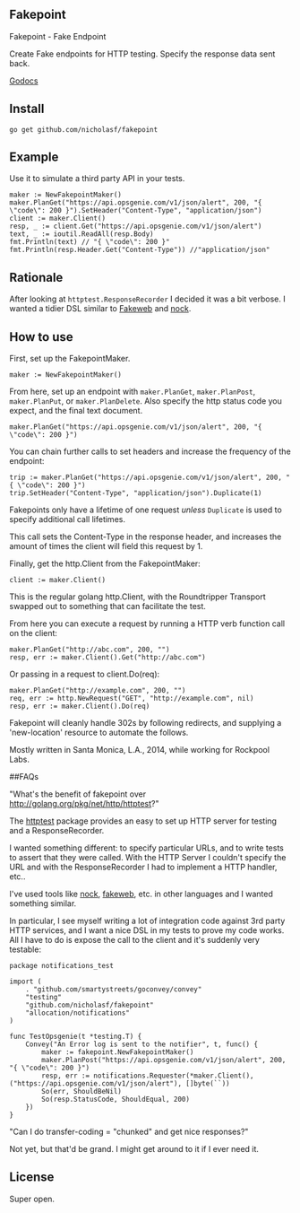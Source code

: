 ## Fakepoint

Fakepoint - Fake Endpoint

Create Fake endpoints for HTTP testing. Specify the response data sent back.

[Godocs](http://godoc.org/github.com/nicholasf/fakepoint)

## Install

`go get github.com/nicholasf/fakepoint`

## Example

Use it to simulate a third party API in your tests. 

```golang
maker := NewFakepointMaker()
maker.PlanGet("https://api.opsgenie.com/v1/json/alert", 200, "{ \"code\": 200 }").SetHeader("Content-Type", "application/json")
client := maker.Client()
resp, _ := client.Get("https://api.opsgenie.com/v1/json/alert")
text, _ := ioutil.ReadAll(resp.Body)
fmt.Println(text) // "{ \"code\": 200 }"
fmt.Println(resp.Header.Get("Content-Type")) //"application/json"
```

## Rationale

After looking at `httptest.ResponseRecorder` I decided it was a bit verbose. I wanted a tidier DSL similar to [Fakeweb](https://github.com/chrisk/fakeweb) and [nock](https://github.com/pgte/nock).

## How to use
First, set up the FakepointMaker.

```golang
maker := NewFakepointMaker()
```

From here, set up an endpoint with `maker.PlanGet`, `maker.PlanPost`, `maker.PlanPut`, or `maker.PlanDelete`. Also specify the http status code you expect, and the final text document.

```golang
maker.PlanGet("https://api.opsgenie.com/v1/json/alert", 200, "{ \"code\": 200 }")
```

You can chain further calls to set headers and increase the frequency of the endpoint:

``` golang
trip := maker.PlanGet("https://api.opsgenie.com/v1/json/alert", 200, "{ \"code\": 200 }")
trip.SetHeader("Content-Type", "application/json").Duplicate(1)
```

Fakepoints only have a lifetime of one request *unless* `Duplicate` is used to specify additional call lifetimes.

This call sets the Content-Type in the response header, and increases the amount of times the client will field this request by 1.

Finally, get the http.Client from the FakepointMaker:

```golang
client := maker.Client()
```

This is the regular golang http.Client, with the Roundtripper Transport swapped out to something that can facilitate the test.

From here you can execute a request by running a HTTP verb function call on the client:

```
maker.PlanGet("http://abc.com", 200, "")
resp, err := maker.Client().Get("http://abc.com")

```
Or passing in a request to client.Do(req):

```
maker.PlanGet("http://example.com", 200, "")
req, err := http.NewRequest("GET", "http://example.com", nil)
resp, err := maker.Client().Do(req)

```

Fakepoint will cleanly handle 302s by following redirects, and supplying a 'new-location' resource to automate the follows.

Mostly written in Santa Monica, L.A., 2014, while working for Rockpool Labs.

##FAQs

"What's the benefit of fakepoint over http://golang.org/pkg/net/http/httptest?"

The [httptest](http://golang.org/pkg/net/http/httptest/) package provides an easy to set up HTTP server for testing and a ResponseRecorder. 

I wanted something different: to specify particular URLs, and to write tests to assert that they were called. With the HTTP Server I couldn't specify the URL and with the ResponseRecorder I had to implement a HTTP handler, etc..

I've used tools like [nock](https://github.com/pgte/nock), [fakeweb](https://github.com/chrisk/fakeweb), etc. in other languages and I wanted something similar.

In particular, I see myself writing a lot of integration code against 3rd party HTTP services, and I want a nice DSL in my tests to prove my code works. All I have to do is expose the call to the client and it's suddenly very testable:

```golang
package notifications_test

import (
	. "github.com/smartystreets/goconvey/convey"
	"testing"
	"github.com/nicholasf/fakepoint"
	"allocation/notifications"
)

func TestOpsgenie(t *testing.T) {
	Convey("An Error log is sent to the notifier", t, func() {
		maker := fakepoint.NewFakepointMaker()
		maker.PlanPost("https://api.opsgenie.com/v1/json/alert", 200, "{ \"code\": 200 }")
		resp, err := notifications.Requester(*maker.Client(), ("https://api.opsgenie.com/v1/json/alert"), []byte(``))
		So(err, ShouldBeNil)
		So(resp.StatusCode, ShouldEqual, 200)
	})
}

```

"Can I do transfer-coding = "chunked" and get nice responses?"

Not yet, but that'd be grand. I might get around to it if I ever need it.

## License

Super open.